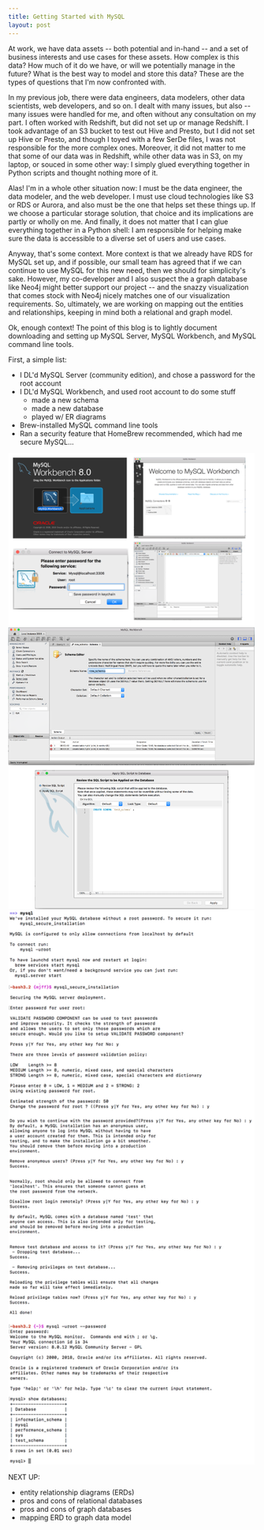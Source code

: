 ```yaml
---
title: Getting Started with MySQL
layout: post
---
```


At work, we have data assets -- both potential and in-hand -- and a set of business interests and use
cases for these assets.  How complex is this data?  How much of it do we have, or will we potentially
manage in the future?  What is the best way to model and store this data?  These are the types of
questions that I'm now confronted with.  

In my previous job, there were data engineers, data modelers, other data scientists, web developers,
and so on.  I dealt with many issues, but also -- many issues were handled for me, and often without
any consultation on my part.  I often worked with Redshift, but did not set up or manage Redshift.  I
took advantage of an S3 bucket to test out Hive and Presto, but I did not set up Hive or Presto, and
though I toyed with a few SerDe files, I was not responsible for the more complex ones. Moreover, it 
did not matter to me that some of our data was in Redshift, while other data was in S3, on my laptop,
or souced in some other way: I simply glued everything together in Python scripts and thought nothing
more of it.

Alas! I'm in a whole other situation now: I must be the data engineer, the data modeler, and the web
developer.  I must use cloud technologies like S3 or RDS or Aurora, and also must be the one that helps
set these things up.  If we choose a particular storage solution, that choice and its implications are
partly or wholly on me.  And finally, it does not matter that I can glue everything together in a Python
shell: I am responsible for helping make sure the data is accessible to a diverse set of users and use
cases.  

Anyway, that's some context.  More context is that we already have RDS for MySQL set up, and if possible,
our small team has agreed that if we can continue to use MySQL for this new need, then we should for
simplicity's sake.  However, my co-developer and I also suspect the a graph database like Neo4j might
better support our project -- and the snazzy visualization that comes stock with Neo4j nicely matches one of
our visualization requirements.  So, ultimately, we are working on mapping out the entities and relationships,
keeping in mind both a relational and graph model.

Ok, enough context!  The point of this blog is to lightly document downloading and setting up MySQL Server,
MySQL Workbench, and MySQL command line tools.

First, a simple list:
* I DL'd MySQL Server (community edition), and chose a password for the root account
* I DL'd MySQL Workbench, and used root account to do some stuff 
  - made a new schema
  - made a new database
  - played w/ ER diagrams
* Brew-installed MySQL command line tools
* Ran a security feature that HomeBrew recommended, which had me secure MySQL...

<img src="/images/getting-started-with-mysql.png" width="500">


<img src="/images/create-new-mysql-schema.png" width="500">

<img src="/images/mysql-command-line.png" width="500">

NEXT UP: 
* entity relationship diagrams (ERDs)
* pros and cons of relational databases
* pros and cons of graph databases
* mapping ERD to graph data model

